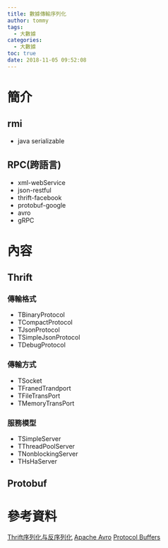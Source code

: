 ```yaml
---
title: 數據傳輸序列化
author: tommy
tags:
  - 大數據
categories:
  - 大數據
toc: true
date: 2018-11-05 09:52:08
---
```


# 簡介

## rmi 
- java serializable


## RPC(跨語言)
- xml-webService 
- json-restful
- thrift-facebook
- protobuf-google
- avro
- gRPC


<!--more-->
# 內容

## Thrift

### 傳輸格式
- TBinaryProtocol
- TCompactProtocol
- TJsonProtocol
- TSimpleJsonProtocol
- TDebugProtocol 
### 傳輸方式
- TSocket
- TFranedTrandport
- TFileTransPort
- TMemoryTransPort
### 服務模型
- TSimpleServer
- TThreadPoolServer
- TNonblockingServer
- THsHaServer


## Protobuf



# 參考資料
[Thrift序列化与反序列化](https://blog.csdn.net/xuemengrui12/article/details/60963538)
[Apache Avro](http://avro.apache.org/docs/1.8.2/)
[Protocol Buffers](https://developers.google.com/protocol-buffers/?hl=zh-TW)





